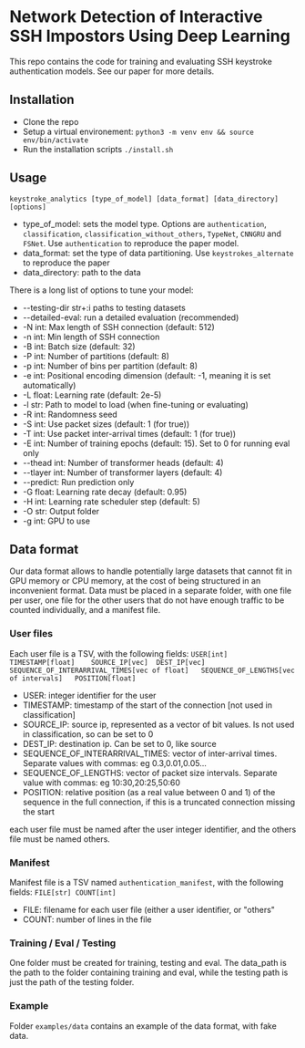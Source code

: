 # Network Detection of Interactive SSH Impostors Using Deep Learning

This repo contains the code for training and evaluating SSH keystroke authentication models. 
See our paper for more details.

## Installation

* Clone the repo
* Setup a virtual environement: `python3 -m venv env && source env/bin/activate`
* Run the installation scripts `./install.sh`


## Usage


`keystroke_analytics [type_of_model] [data_format] [data_directory] [options]` 

* type_of_model: sets the model type. Options are `authentication`, `classification`, `classification_without_others`, `TypeNet`, `CNNGRU` and `FSNet`. Use `authentication` to reproduce the paper model.
* data_format: set the type of data partitioning. Use `keystrokes_alternate` to reproduce the paper
* data_directory: path to the data

There is a long list of options to tune your model:
* --testing-dir str+:i paths to testing datasets
* --detailed-eval: run a detailed evaluation (recommended)
* -N int: Max length of SSH connection (default: 512)
* -n int: Min length of SSH connection
* -B int: Batch size (default: 32)
* -P int: Number of partitions (default: 8)
* -p int: Number of bins per partition (default: 8)
* -e int: Positional encoding dimension (default: -1, meaning it is set automatically)
* -L float: Learning rate (default: 2e-5)
* -l str: Path to model to load (when fine-tuning or evaluating)
* -R int: Randomness seed
* -S int: Use packet sizes (default: 1 (for true))
* -T int: Use packet inter-arrival times (default: 1 (for true))
* -E int: Number of training epochs (default: 15). Set to 0 for running eval only
* --thead int: Number of transformer heads (default: 4)
* --tlayer int: Number of transformer layers (default: 4)
* --predict: Run prediction only
* -G float: Learning rate decay (default: 0.95)
* -H int: Learning rate scheduler step (default: 5)
* -O str: Output folder
* -g int: GPU to use


## Data format

Our data format allows to handle potentially large datasets that cannot fit in GPU memory or CPU memory, at the cost of being structured in an inconvenient format. 
Data must be placed in a separate folder, with one file per user, one file for the other users that do not have enough traffic to be counted individually, and a manifest file.

### User files
Each user file is a TSV, with the following fields:
`USER[int]  TIMESTAMP[float]    SOURCE_IP[vec]  DEST_IP[vec] SEQUENCE_OF_INTERARRIVAL_TIMES[vec of float]   SEQUENCE_OF_LENGTHS[vec of intervals]   POSITION[float]`

* USER: integer identifier for the user
* TIMESTAMP: timestamp of the start of the connection [not used in classification]
* SOURCE_IP: source ip, represented as a vector of bit values. Is not used in classification, so can be set to 0
* DEST_IP: destination ip. Can be set to 0, like source
* SEQUENCE_OF_INTERARRIVAL_TIMES: vector of inter-arrival times. Separate values with commas: eg 0.3,0.01,0.05...
* SEQUENCE_OF_LENGTHS: vector of packet size intervals. Separate value with commas: eg 10:30,20:25,50:60
* POSITION: relative position (as a real value between 0 and 1) of the sequence in the full connection, if this is a truncated connection missing the start

each user file must be named after the user integer identifier, and the others file must be named others. 

### Manifest
Manifest file is a TSV named `authentication_manifest`, with the following fields: 
`FILE[str] COUNT[int]`

* FILE: filename for each user file (either a user identifier, or "others"
* COUNT: number of lines in the file

### Training / Eval / Testing
One folder must be created for training, testing and eval. The data_path is the path to the folder containing training and eval, while the testing path is just the path of the testing folder. 

### Example
Folder `examples/data` contains an example of the data format, with fake data. 
